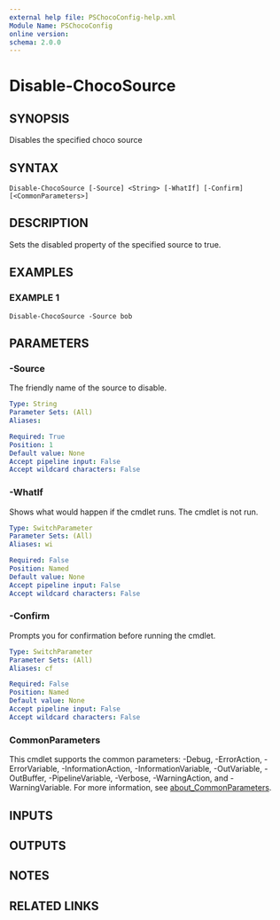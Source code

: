```yaml
---
external help file: PSChocoConfig-help.xml
Module Name: PSChocoConfig
online version:
schema: 2.0.0
---
```


# Disable-ChocoSource

## SYNOPSIS
Disables the specified choco source

## SYNTAX

```
Disable-ChocoSource [-Source] <String> [-WhatIf] [-Confirm] [<CommonParameters>]
```

## DESCRIPTION
Sets the disabled property of the specified source to true.

## EXAMPLES

### EXAMPLE 1
```
Disable-ChocoSource -Source bob
```

## PARAMETERS

### -Source
The friendly name of the source to disable.

```yaml
Type: String
Parameter Sets: (All)
Aliases:

Required: True
Position: 1
Default value: None
Accept pipeline input: False
Accept wildcard characters: False
```

### -WhatIf
Shows what would happen if the cmdlet runs.
The cmdlet is not run.

```yaml
Type: SwitchParameter
Parameter Sets: (All)
Aliases: wi

Required: False
Position: Named
Default value: None
Accept pipeline input: False
Accept wildcard characters: False
```

### -Confirm
Prompts you for confirmation before running the cmdlet.

```yaml
Type: SwitchParameter
Parameter Sets: (All)
Aliases: cf

Required: False
Position: Named
Default value: None
Accept pipeline input: False
Accept wildcard characters: False
```

### CommonParameters
This cmdlet supports the common parameters: -Debug, -ErrorAction, -ErrorVariable, -InformationAction, -InformationVariable, -OutVariable, -OutBuffer, -PipelineVariable, -Verbose, -WarningAction, and -WarningVariable. For more information, see [about_CommonParameters](http://go.microsoft.com/fwlink/?LinkID=113216).

## INPUTS

## OUTPUTS

## NOTES

## RELATED LINKS
